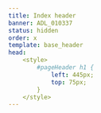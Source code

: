 ```yaml
---
title: Index header
banner: ADL_010337
status: hidden
order: x
template: base_header
head: 
    <style>
        #pageHeader h1 {
            left: 445px;
            top: 75px;
        }
    </style>
---
```


